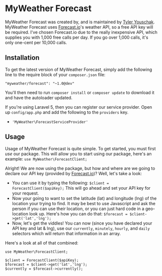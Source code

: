 MyWeather Forecast
==================

MyWeather Forecast was created by, and is maintained by [Tyler Youschak](http://tjyouschak.me). MyWeather Forecast uses [Forecast.io](https://developer.forecast.io/)'s weather API, so a free API key will be required. I've chosen Forecast.io due to the really inexpensive API, which supplies you with 1,000 free calls per day. If you go over 1,000 calls, it's only one-cent per 10,000 calls.


## Installation

To get the latest version of MyWeather Forecast, simply add the following line to the require block of your `composer.json` file:

```
"myweather/forecast": "~1.0@dev"
```

You'll then need to run `composer install` or `composer update` to download it and have the autoloader updated.

If you're using Laravel 5, then you can register our service provider. Open up `config/app.php` and add the following to the `providers` key.

* `'MyWeather\ForecastServiceProvider'`


## Usage

Usage of MyWeather Forecast is quite simple. To get started, you must first _use_ our package. This will allow you to start using our package, here's an example: `use MyWeather\ForecastClient;`

Alright! We are now using the package, but how and where are we going to declare our API key (provided by [Forecast.io](https://developer.forecast.io/))? Well, let's take a look:
* You can use it by typing the following: `$client = ForecastClient($apiKey);` This will go ahead and set your API key for your request.
* Now your going to want to set the latitude (lat) and longitude (lng) of the location your trying to find. It may be best to use Javascript and ask the person if you can use their location, or you can just hard code in a geo-location look up. Here's how you can do that: `$forecast = $client->get('lat','lng');`
* Now, let's get the viddles! You can now (since you have declared your API key and lat & lng), use our `currently`, `minutely`, `hourly`, and `daily` selectors which will return that information in an array.

Here's a look at all of that combined:
```
use MyWeather\ForecastClient;

$client = ForecastClient($apiKey);
$forecast = $client->get('lat','lng');
$currently = $forecast->currently();
```
